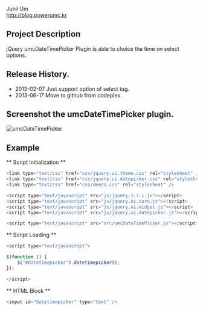 Junil Um  
http://blog.powerumc.kr

## Project Description

jQuery umcDateTimePicker Plugin is able to choice the time on select options.

## Release History.

- 2012-02-07 Just support option of select tag.
- 2013-06-17 Move to github from codeplex.

## Screenshot the umcDateTimePicker plugin.

![umcDateTimePicker](http://cfile30.uf.tistory.com/image/1476893F4F37A43D2B3866)

## Example

** Script Initialization **
```js
<link type="text/css" href="css/jquery.ui.theme.css" rel="stylesheet" />
<link type="text/css" href="css/jquery.ui.datepicker.css" rel="stylesheet" />
<link type="text/css" href="css/demos.css" rel="stylesheet" />

<script type="text/javascript" src="js/jquery-1.7.1.js"></script>
<script type="text/javascript" src="js/jquery.ui.core.js"></script>
<script type="text/javascript" src="js/jquery.ui.widget.js"></script>
<script type="text/javascript" src="js/jquery.ui.datepicker.js"></script>

<script type="text/javascript" src="src/umcDateTimePicker.js"></script>
```

** Script Loading **
```js
<script type="text/javascript">

$(function () {
    $("#datetimepicker").datetimepicker();
});

</script>
```

** HTML Block **
```js
<input id="datetimepicker" type="text" />
```
